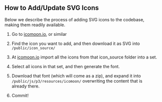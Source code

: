 
## How to Add/Update SVG Icons

Below we describe the process of adding SVG icons to the codebase, making them readily available.

1) Go to [icomoon.io](https://icomoon.io/), or similar

2) Find the icon you want to add, and then download it as SVG into `/public/icon_source/`

3) At [icomoon.io](https://icomoon.io/) import all the icons from that icon_source folder into a set.

4) Select all icons in that set, and then generate the font.

5) Download that font (which will come as a zip), and expand it into `/public/js/p3/resources/icomoon/` overwriting the content that is already there.

6) Commit!